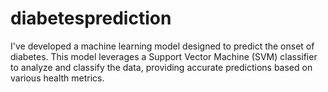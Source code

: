 # diabetesprediction
 I've developed a machine learning model designed to predict the onset of diabetes. This model leverages a Support Vector Machine (SVM) classifier to analyze and classify the data, providing accurate predictions based on various health metrics.
